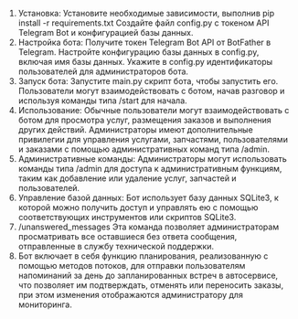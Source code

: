 1. Установка:
Установите необходимые зависимости, выполнив 
pip install -r requirements.txt
Создайте файл config.py с токеном API Telegram Bot и конфигурацией базы данных.
2. Настройка бота:
Получите токен Telegram Bot API от BotFather в Telegram.
Настройте конфигурацию базы данных в config.py, включая имя базы данных.
Укажите в config.py идентификаторы пользователей для администраторов бота.
3. Запуск бота:
Запустите main.py скрипт бота, чтобы запустить его.
Пользователи могут взаимодействовать с ботом, начав разговор и используя команды типа 
/start для начала.
4. Использование:
Обычные пользователи могут взаимодействовать с ботом для просмотра услуг, размещения заказов и выполнения других действий.
Администраторы имеют дополнительные привилегии для управления услугами, запчастями, пользователями и заказами с помощью административных команд типа /admin.
5. Административные команды:
Администраторы могут использовать команды типа /admin для доступа к административным функциям, таким как добавление или удаление услуг, запчастей и пользователей.
6. Управление базой данных:
Бот использует базу данных SQLite3, к которой можно получить доступ и управлять ею с помощью соответствующих инструментов или скриптов SQLite3.
7. /unanswered_messages Эта команда позволяет администраторам просматривать все оставшиеся без ответа сообщения, отправленные в службу технической поддержки.
8. Бот включает в себя функцию планирования, реализованную с помощью методов потоков, для отправки пользователям напоминаний за день до запланированных встреч в автосервисе, что позволяет им подтверждать, отменять или переносить заказы, при этом изменения отображаются администратору для мониторинга.